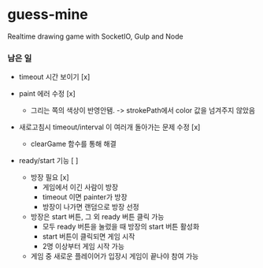 # guess-mine
Realtime drawing game with SocketIO, Gulp and Node

### 남은 일
- timeout 시간 보이기  [x]
- paint 에러 수정 [x] 
    * 그리는 쪽의 색상이 반영안됌. -> strokePath에서 color 값을 넘겨주지 않았음
- 새로고침시 timeout/interval 이 여러개 돌아가는 문제 수정 [x]
    * clearGame 함수를 통해 해결

- ready/start 기능 [ ]
    * 방장 필요 [x]
        * 게임에서 이긴 사람이 방장
        * timeout 이면 painter가 방장
        * 방장이 나가면 랜덤으로 방장 선정
    * 방장은 start 버튼, 그 외 ready 버튼 클릭 가능
        * 모두 ready 버튼을 눌렀을 때 방장의 start 버튼 활성화
        * start 버튼이 클릭되면 게임 시작
        * 2명 이상부터 게임 시작 가능
    * 게임 중 새로운 플레이어가 입장시 게임이 끝나야 참여 가능